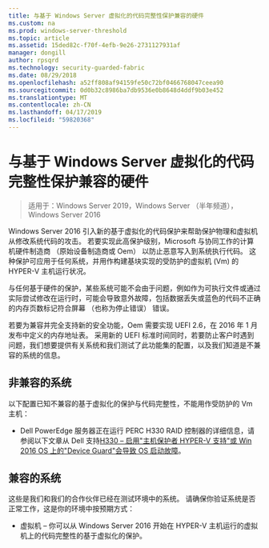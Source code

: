 ```yaml
---
title: 与基于 Windows Server 虚拟化的代码完整性保护兼容的硬件
ms.custom: na
ms.prod: windows-server-threshold
ms.topic: article
ms.assetid: 15ded82c-f70f-4efb-9e26-2731127931af
manager: dongill
author: rpsqrd
ms.technology: security-guarded-fabric
ms.date: 08/29/2018
ms.openlocfilehash: a52ff808af94159fe50c72bf0466768047ceea90
ms.sourcegitcommit: 0d0b32c8986ba7db9536e0b8648d4ddf9b03e452
ms.translationtype: MT
ms.contentlocale: zh-CN
ms.lasthandoff: 04/17/2019
ms.locfileid: "59820368"
---
```

# <a name="compatible-hardware-with-windows-server-virtualization-based-protection-of-code-integrity"></a>与基于 Windows Server 虚拟化的代码完整性保护兼容的硬件

>适用于：Windows Server 2019，Windows Server （半年频道），Windows Server 2016

Windows Server 2016 引入新的基于虚拟化的代码保护来帮助保护物理和虚拟机从修改系统代码的攻击。 若要实现此高保护级别，Microsoft 与协同工作的计算机硬件制造商 （原始设备制造商或 Oem） 以防止恶意写入到系统执行代码。 这种保护可应用于任何系统，并用作构建基块实现的受防护的虚拟机 (Vm) 的 HYPER-V 主机运行状况。 

与任何基于硬件的保护，某些系统可能不会由于问题，例如作为可执行文件或通过实际尝试修改在运行时，可能会导致意外故障，包括数据丢失或蓝色的代码不正确的内存页数标记符合屏幕 （也称为停止错误） 错误。 

若要为兼容并完全支持新的安全功能，Oem 需要实现 UEFI 2.6，在 2016 年 1 月发布中定义的内存地址表。 采用新的 UEFI 标准时间同时，若要防止客户时遇到问题，我们想要提供有关系统和我们测试了此功能集的配置，以及我们知道是不兼容的系统的信息。 

## <a name="non-compatible-systems"></a>非兼容的系统

以下配置已知不兼容的基于虚拟化的保护与代码完整性，不能用作受防护的 Vm 主机：

- Dell PowerEdge 服务器正在运行 PERC H330 RAID 控制器的详细信息，请参阅以下文章从 Dell 支持[H330 – 启用"主机保护者 HYPER-V 支持"或 Win 2016 OS 上的"Device Guard"会导致 OS 启动故障](http://www.dell.com/Support/Article/us/en/19/QNA44045)。  


## <a name="compatible-systems"></a>兼容的系统

这些是我们和我们的合作伙伴已经在测试环境中的系统。 请确保你验证系统是否正常工作，这是你的环境中按预期方式： 

- 虚拟机 – 你可以从 Windows Server 2016 开始在 HYPER-V 主机运行的虚拟机上的代码完整性的基于虚拟化的保护。



